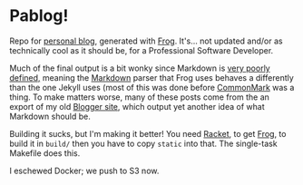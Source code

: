 # Pablog!

Repo for [personal blog][3], generated with [Frog][1]. It's… not updated and/or
as technically cool as it should be, for a Professional Software Developer.

Much of the final output is a bit wonky since Markdown is [very poorly defined,][4]
meaning the [Markdown][2] parser that Frog uses behaves a differently than the one
Jekyll uses (most of this was done before [CommonMark][7] was a thing. To make
matters worse, many of these posts come from the an export of my old
[Blogger site][5], which output yet another idea of what Markdown should be.

Building it sucks, but I'm making it better! You need [Racket][9], to get
[Frog][8], to build it in `build/` then you have to copy `static` into that. The
single-task Makefile does this.

I eschewed Docker; we push to S3 now.

   [1]: https://github.com/greghendershott/frog
   [2]: https://github.com/greghendershott/markdown
   [3]: http://www.morepaul.com
   [4]: http://johnmacfarlane.net/babelmark2/faq.html
   [5]: http://littleschemer.blogspot.com
   [6]: http://bootswatch.com/readable/
   [7]: http://commonmark.org/
   [8]: https://github.com/greghendershott/frog
   [9]: https://racket-lang.org
